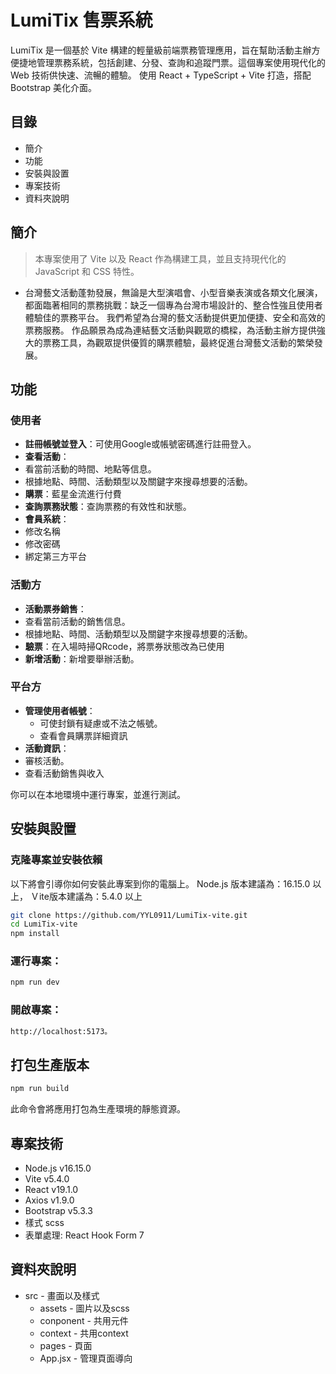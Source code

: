 # LumiTix 售票系統
LumiTix 是一個基於 Vite 構建的輕量級前端票務管理應用，旨在幫助活動主辦方便捷地管理票務系統，包括創建、分發、查詢和追蹤門票。這個專案使用現代化的 Web 技術供快速、流暢的體驗。
使用 React + TypeScript + Vite 打造，搭配 Bootstrap 美化介面。

## 目錄
- 簡介
- 功能
- 安裝與設置
- 專案技術
- 資料夾說明

## 簡介
> 本專案使用了 Vite 以及 React 作為構建工具，並且支持現代化的 JavaScript 和 CSS 特性。
- 台灣藝文活動蓬勃發展，無論是大型演唱會、小型音樂表演或各類文化展演，都面臨著相同的票務挑戰：缺乏一個專為台灣市場設計的、整合性強且使用者體驗佳的票務平台。
我們希望為台灣的藝文活動提供更加便捷、安全和高效的票務服務。
作品願景為成為連結藝文活動與觀眾的橋樑，為活動主辦方提供強大的票務工具，為觀眾提供優質的購票體驗，最終促進台灣藝文活動的繁榮發展。

## 功能
### 使用者
- **註冊帳號並登入**：可使用Google或帳號密碼進行註冊登入。
-  **查看活動**：
  - 看當前活動的時間、地點等信息。
  - 根據地點、時間、活動類型以及關鍵字來搜尋想要的活動。
-  **購票**：藍星金流進行付費
-  **查詢票務狀態**：查詢票務的有效性和狀態。
-  **會員系統**：
  - 修改名稱
  - 修改密碼
  - 綁定第三方平台

### 活動方
-  **活動票券銷售**：
  - 查看當前活動的銷售信息。
  - 根據地點、時間、活動類型以及關鍵字來搜尋想要的活動。
-  **驗票**：在入場時掃QRcode，將票券狀態改為已使用
-  **新增活動**：新增要舉辦活動。
    

### 平台方
-  **管理使用者帳號**：
   - 可使封鎖有疑慮或不法之帳號。
   - 查看會員購票詳細資訊
-  **活動資訊**：
  - 審核活動。
  - 查看活動銷售與收入

你可以在本地環境中運行專案，並進行測試。

## 安裝與設置
### 克隆專案並安裝依賴

以下將會引導你如何安裝此專案到你的電腦上。
Node.js 版本建議為：16.15.0 以上，
Ｖite版本建議為：5.4.0 以上

```bash
git clone https://github.com/YYL0911/LumiTix-vite.git
cd LumiTix-vite
npm install
```

### 運行專案：

```bash
npm run dev
```

### 開啟專案：
```bash
http://localhost:5173。
```

## 打包生產版本
```bash
npm run build
```
此命令會將應用打包為生產環境的靜態資源。



## 專案技術
- Node.js v16.15.0
- Vite v5.4.0
- React v19.1.0
- Axios v1.9.0
- Bootstrap v5.3.3
- 樣式 scss
- 表單處理: React Hook Form 7

## 資料夾說明
- src - 畫面以及樣式
  - assets - 圖片以及scss
  - conponent - 共用元件
  - context - 共用context
  - pages - 頁面
  - App.jsx - 管理頁面導向
